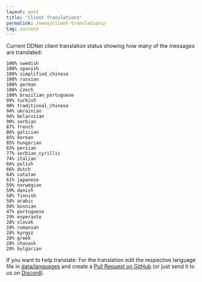 ```yaml
---
layout: post
title: "Client Translations"
permalink: /news/client-translations/
tag: current
---
```


Current DDNet client translation status showing how many of the messages are translated:

```
100% swedish
100% spanish
100% simplified_chinese
100% russian
100% german
100% czech
100% brazilian_portuguese
99% turkish
98% traditional_chinese
94% ukrainian
94% belarusian
90% serbian
87% french
86% galician
85% korean
85% hungarian
83% persian
77% serbian_cyrillic
74% italian
66% polish
66% dutch
64% catalan
61% japanese
59% norwegian
59% danish
58% finnish
58% arabic
50% bosnian
47% portuguese
29% esperanto
28% slovak
28% romanian
28% kyrgyz
28% greek
28% chuvash
28% bulgarian
```

If you want to help translate: For the translation edit the respective language file in [data/languages](https://github.com/ddnet/ddnet/tree/master/data/languages) and create a [Pull Request on GitHub](https://github.com/ddnet/ddnet/) (or just send it to us on [Discord](/discord/)).
